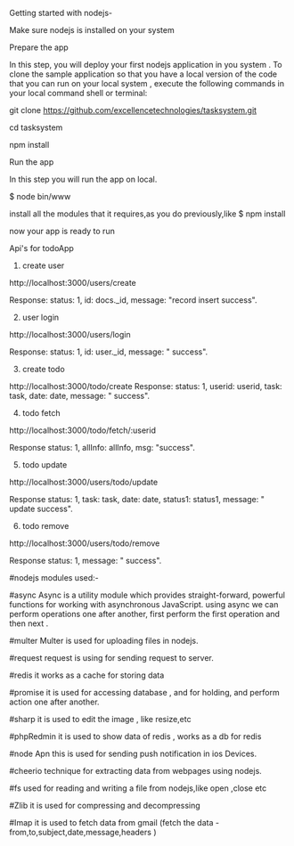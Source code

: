 Getting started with nodejs-

Make sure nodejs is installed on your system

Prepare the app

In this step, you will deploy your first nodejs application in you system . To clone the sample application so that you have a local version of the code that you can run on your local system , execute the following commands in your local command shell or terminal:

git clone https://github.com/excellencetechnologies/tasksystem.git

cd tasksystem

npm install

Run the app

In this step you will run the app on local.

$ node bin/www

install all the modules that it requires,as you do previously,like $ npm install

now your app is ready to run

Api's for todoApp

1. create user

http://localhost:3000/users/create

Response: status: 1, id: docs._id, message: "record insert success".

2. user login

http://localhost:3000/users/login

Response: status: 1, id: user._id, message: " success".

3. create todo

http://localhost:3000/todo/create Response: status: 1, userid: userid, task: task, date: date, message: " success".

4. todo fetch

http://localhost:3000/todo/fetch/:userid

Response status: 1, allInfo: allInfo, msg: "success".

5. todo update

http://localhost:3000/users/todo/update

Response status: 1, task: task, date: date, status1: status1, message: " update success".

6. todo remove

http://localhost:3000/users/todo/remove

Response status: 1, message: " success".

#nodejs modules used:-

#async
Async is a utility module which provides straight-forward, powerful functions for working with asynchronous JavaScript.  using async we can perform operations one after another, first perform the first operation and then next . 

#multer 
Multer is used for uploading files in nodejs.

#request 
request is using for sending request to server.

#redis
it works as a cache for storing data

#promise 
it is used for accessing database , and for holding, and perform action one after another.

#sharp
it is used to edit the image , like resize,etc

#phpRedmin 
it is used to show data of redis , works as a db for redis

#node Apn
this is used for sending push notification in ios Devices. 

#cheerio
technique for extracting data from webpages using nodejs.

#fs
used for reading and writing a file from nodejs,like open ,close etc

#Zlib
it is used for compressing and decompressing

#Imap
it is used to fetch data from gmail (fetch the data -from,to,subject,date,message,headers )
